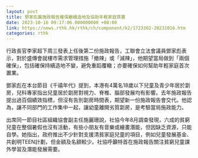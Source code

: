 ```yaml
---
layout: post
title: 鄧家彪冀施政報告確保繼續造地及協助年輕家庭首置
date: 2023-10-16 09:17:06.000000000 +08:00
link: https://news.rthk.hk/rthk/ch/component/k2/1723302-20231016.htm
categories: rthk
---
```


行政長官李家超下周三發表上任後第二份施政報告，工聯會立法會議員鄧家彪表示，對於盛傳會就樓市需求管理措施「撤辣」或「減辣」，他期望當局做到「兩個確保」，包括確保持續造地不變，避免重蹈覆轍；亦要確保如何幫助年輕家庭首次置業。

鄧家彪在本台節目《千禧年代》提到，本港有4萬名18歲以下兒童及青少年居於劏房，兒科專家指出兒童居於劏房對視力、脊椎、腦部發展均有影響。去年施政報告提出過百個績效指標，但沒有告別劏房時間表，期望新一份施政報告會交代。他認為，讓不同部門的工作集中一起，讓幼童離開劣質劏房，是考驗當局施政能力。

出席同一節目社區組織協會副主任施麗珊說，社協今年8月調查發現，六成的貧窮兒童在整個暑假也沒有活動，有些小朋友有音樂或繪畫潛能，但因缺乏資源，只能自學。她指出，政府推出不少針對支援清貧家庭兒童的項目，例如兒童發展基金、共創明TEEN計劃，但金額及名額較少。社協呼籲特首在施政報告關注貧窮兒童課外學習及潛能發展需要。
